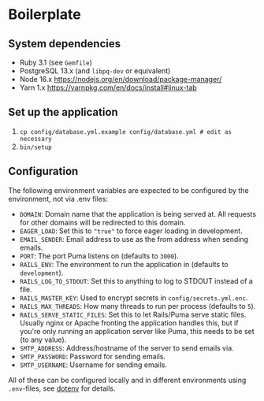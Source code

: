 # Boilerplate

## System dependencies

* Ruby 3.1 (see `Gemfile`)
* PostgreSQL 13.x (and `libpq-dev` or equivalent)
* Node 16.x <https://nodejs.org/en/download/package-manager/>
* Yarn 1.x <https://yarnpkg.com/en/docs/install#linux-tab>

## Set up the application

1. `cp config/database.yml.example config/database.yml # edit as necessary`
2. `bin/setup`

## Configuration

The following environment variables are expected to be configured by the environment, not via .env files:

* `DOMAIN`: Domain name that the application is being served at. All requests for other domains will be redirected to this domain.
* `EAGER_LOAD`: Set this to `"true"` to force eager loading in development.
* `EMAIL_SENDER`: Email address to use as the from address when sending emails.
* `PORT`: The port Puma listens on (defaults to `3000`).
* `RAILS_ENV`: The environment to run the application in (defaults to `development`).
* `RAILS_LOG_TO_STDOUT`: Set this to anything to log to STDOUT instead of a file.
* `RAILS_MASTER_KEY`: Used to encrypt secrets in `config/secrets.yml.enc`.
* `RAILS_MAX_THREADS`: How many threads to run per process (defaults to `5`).
* `RAILS_SERVE_STATIC_FILES`: Set this to let Rails/Puma serve static files. Usually nginx or Apache fronting the application handles this, but if you're only running an application server like Puma, this needs to be set (to any value).
* `SMTP_ADDRESS`: Address/hostname of the server to send emails via.
* `SMTP_PASSWORD`: Password for sending emails.
* `SMTP_USERNAME`: Username for sending emails.

All of these can be configured locally and in different environments using `.env`-files, see [dotenv](https://github.com/bkeepers/dotenv) for details.
